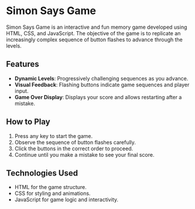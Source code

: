 # Simon Says Game

  Simon Says Game is an interactive and fun memory game developed using HTML, CSS, and JavaScript. The objective of the game is to replicate an increasingly complex sequence of button flashes to advance through the levels.

## Features
- **Dynamic Levels**: Progressively challenging sequences as you advance.
- **Visual Feedback**: Flashing buttons indicate game sequences and player input.
- **Game Over Display**: Displays your score and allows restarting after a mistake.

## How to Play
1. Press any key to start the game.
2. Observe the sequence of button flashes carefully.
3. Click the buttons in the correct order to proceed.
4. Continue until you make a mistake to see your final score.

## Technologies Used
- HTML for the game structure.
- CSS for styling and animations.
- JavaScript for game logic and interactivity.

